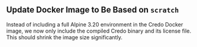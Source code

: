 ## Update Docker Image to Be Based on `scratch`

Instead of including a full Alpine 3.20 environment in the Credo Docker image, we now only include the compiled Credo binary and its license file. This should shrink the image size significantly.
